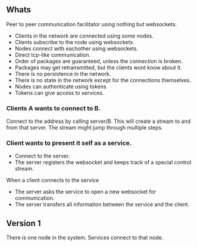 ## Whats

Peer to peer communication facilitator using nothing but websockets.

- Clients in the network are connected using some nodes.
- Clients subscribe to the node using websockets.
- Nodes connect with eachother using websockets.
- Direct tcp-like communication.
- Order of packages are guaranteed, unless the connection is broken.
- Packages may get retransmitted, but the clients wont know about it.
- There is no persistence in the network.
- There is no state in the network except for the connections themselves.
- Nodes can authenticate using tokens
- Tokens can give access to services.



### Clients A wants to connect to B.

Connect to the address by calling server/B. This will create a stream to and from that server. The stream might jump through multiple steps.

### Client wants to present it self as a service.

- Connect to the server. 
- The server registers the websocket and keeps track of a special control stream.

When a client connects to the service
- The server asks the service to open a new websocket for communication.
- The server transfers all information between the service and the client.


## Version 1

There is one node in the system. Services connect to that node.
